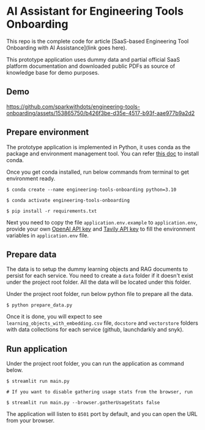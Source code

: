 # AI Assistant for Engineering Tools Onboarding

This repo is the complete code for article [SaaS-based Engineering Tool Onboarding with AI Assistance](link goes here).

This prototype application uses dummy data and partial official SaaS platform documentation and downloaded public PDFs as source of knowledge base for demo purposes.

## Demo

https://github.com/sparkwithdots/engineering-tools-onboarding/assets/153865750/b426f3be-d35e-4517-b93f-aae977b9a2d2

## Prepare environment

The prototype application is implemented in Python, it uses conda as the package and environment management tool. You can refer [this doc](https://conda.io/projects/conda/en/latest/user-guide/install/index.html) to install conda.

Once you get conda installed, run below commands from terminal to get environment ready.
```
$ conda create --name engineering-tools-onboarding python=3.10

$ conda activate engineering-tools-onboarding

$ pip install -r requirements.txt
```

Next you need to copy the file `application.env.example` to `application.env`, provide your own [OpenAI API key](https://platform.openai.com/docs/quickstart/step-2-set-up-your-api-key) and [Tavily API key](https://docs.tavily.com/docs/tavily-api/introduction) to fill the environment variables in `application.env` file.

## Prepare data

The data is to setup the dummy learning objects and RAG documents to persist for each service. You need to create a `data` folder if it doesn't exist under the project root folder. All the data will be located under this folder.

Under the project root folder, run below python file to prepare all the data.
```
$ python prepare_data.py
```

Once it is done, you will expect to see `learning_objects_with_embedding.csv` file, `docstore` and `vectorstore` folders with data collections for each service (github, launchdarkly and snyk).

## Run application

Under the project root folder, you can run the application as command below.
```
$ streamlit run main.py

# If you want to disable gathering usage stats from the browser, run

$ streamlit run main.py --browser.gatherUsageStats false
```
The application will listen to `8501` port by default, and you can open the URL from your browser.

